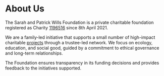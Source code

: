 # About Us

The Sarah and Patrick Wills Foundation is a private charitable foundation registered as Charity [1196516](https://register-of-charities.charitycommission.gov.uk/en/charity-search/-/charity-details/5187605/charity-overview) since 8th April 2021.

We are a family-led initiative that supports a small number of high-impact charitable [projects](charities.md) through a trustee-led network. We focus on ecology, education, and social good, guided by a commitment to ethical governance and long-term relationships.

The Foundation ensures transparency in its funding decisions and provides feedback to the initiatives supported.

